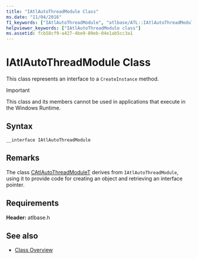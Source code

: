 ```yaml
---
title: "IAtlAutoThreadModule Class"
ms.date: "11/04/2016"
f1_keywords: ["IAtlAutoThreadModule", "atlbase/ATL::IAtlAutoThreadModule"]
helpviewer_keywords: ["IAtlAutoThreadModule class"]
ms.assetid: fcb58cf9-a427-4be9-89eb-04e1ab5cc3a1
---
```

# IAtlAutoThreadModule Class

This class represents an interface to a `CreateInstance` method.

> [!IMPORTANT]
>  This class and its members cannot be used in applications that execute in the Windows Runtime.

## Syntax

```
__interface IAtlAutoThreadModule
```

## Remarks

The class [CAtlAutoThreadModuleT](../../atl/reference/catlautothreadmodulet-class.md) derives from `IAtlAutoThreadModule`, using it to provide code for creating an object and retrieving an interface pointer.

## Requirements

**Header:** atlbase.h

## See also

- [Class Overview](../../atl/atl-class-overview.md)
